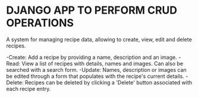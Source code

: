 # DJANGO APP TO PERFORM CRUD OPERATIONS

A system for managing recipe data, allowing to create, view,
edit and delete recipes.

-Create: Add a recipe by providing a name, description and an image.
-Read: View a list of recipes with details, names and images. Can also be
 searched with a search form.
-Update: Names, description or images can be edited through a form that
 populates with the recipe's current details.
-Delete: Recipes can be deleted by clicking a 'Delete' button associated with each recipe entry.
